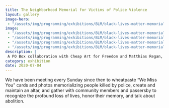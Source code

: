 ```yaml
---
title: The Neighborhood Memorial for Victims of Police Violence
layout: gallery
image-hero:
 - "/assets/img/programming/exhibitions/BLM/black-lives-matter-memorial.jpg"
image:
 - "/assets/img/programming/exhibitions/BLM/black-lives-matter-memorial-03.jpg"
 - "/assets/img/programming/exhibitions/BLM/black-lives-matter-memorial-02.jpg"
 - "/assets/img/programming/exhibitions/BLM/black-lives-matter-memorial-03.jpg"
 - "/assets/img/programming/exhibitions/BLM/black-lives-matter-memorial-04.jpg"
description: |
 A PO Box collaboration with Cheap Art for Freedom and Matthias Regan, launched on July 4th, 2020 under the el at W. Farwell and N. Glenwood.
category: exhibition
date: 2020-07-04
---
```

We have been meeting every Sunday since then to wheatpaste “We Miss You” cards and photos memorializing people killed by police, create and maintain an altar, and gather with community members and passersby to recognize the profound loss of lives, honor their memory, and talk about abolition.